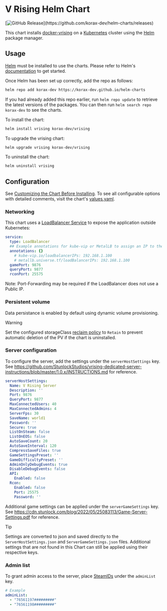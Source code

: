 # V Rising Helm Chart

[![GitHub Release](https://img.shields.io/github/v/release/korax-dev/helm-charts?filter=vrising*)](https://github.com/korax-dev/helm-charts/releases)

This chart installs [docker-vrising](https://github.com/TrueOsiris/docker-vrising) on a [Kubernetes](http://kubernetes.io/) cluster using the [Helm](https://helm.sh/) package manager.

## Usage

[Helm](https://helm.sh) must be installed to use the charts.  Please refer to
Helm's [documentation](https://helm.sh/docs) to get started.

Once Helm has been set up correctly, add the repo as follows:

```sh
helm repo add korax-dev https://korax-dev.github.io/helm-charts
```

If you had already added this repo earlier, run `helm repo update` to retrieve
the latest versions of the packages.  You can then run `helm search repo
korax-dev` to see the charts.

To install the  chart:

```sh
helm install vrising korax-dev/vrising
```

To upgrade the vrising chart:

```sh
helm upgrade vrising korax-dev/vrising
```

To uninstall the chart:

```sh
helm uninstall vrising
```

## Configuration

See [Customizing the Chart Before Installing](https://helm.sh/docs/intro/using_helm/#customizing-the-chart-before-installing). To see all configurable options with detailed comments, visit the chart's [values.yaml](./values.yaml).

### Networking

This chart uses a [LoadBalancer Service](https://kubernetes.io/docs/concepts/services-networking/service/#loadbalancer) to expose the application outside Kubernetes:

```yaml
service:
  type: LoadBalancer
  ## Example annotations for kube-vip or MetalLB to assign an IP to the LoadBalancer
  annotations: {}
    # kube-vip.io/loadbalancerIPs: 192.168.1.100
    # metallb.universe.tf/loadBalancerIPs: 192.168.1.100
  gamePort: 9876
  queryPort: 9877
  rconPort: 25575
```

Note: Port-Forwarding may be required if the LoadBalancer does not use a Public IP.

### Persistent volume

Data persistance is enabled by default using dynamic volume provisioning.

> [!WARNING]
> Set the configured storageClass [reclaim policy](https://kubernetes.io/docs/concepts/storage/storage-classes/#reclaim-policy) to `Retain` to prevent automatic deletion of the PV if the chart is uninstalled.

### Server configuration

To configure the server, add the settings under the `serverHostSettings` key. See <https://github.com/StunlockStudios/vrising-dedicated-server-instructions/blob/master/1.0.x/INSTRUCTIONS.md> for reference.

```yaml
serverHostSettings:
  Name: V Rising Server
  Description: ''
  Port: 9876
  QueryPort: 9877
  MaxConnectedUsers: 40
  MaxConnectedAdmins: 4
  ServerFps: 30
  SaveName: world1
  Password: ''
  Secure: true
  ListOnSteam: false
  ListOnEOS: false
  AutoSaveCount: 20
  AutoSaveInterval: 120
  CompressSaveFiles: true
  GameSettingsPreset: ''
  GameDifficultyPreset: ''
  AdminOnlyDebugEvents: true
  DisableDebugEvents: false
  API:
    Enabled: false
  Rcon:
    Enabled: false
    Port: 25575
    Password: ''
```

Additional game settings can be applied under the `serverGameSettings` key. See <https://cdn.stunlock.com/blog/2022/05/25083113/Game-Server-Settings.pdf> for reference.

> [!TIP]
> Settings are converted to json and saved directly to the `ServerHostSettings.json` and `ServerGameSettings.json` files. Additional settings that are not found in this Chart can still be applied using their respective keys.

### Admin list

To grant admin access to the server, place [SteamIDs](https://help.steampowered.com/en/faqs/view/2816-BE67-5B69-0FEC) under the `adminList` key.

```yaml
# Example
adminList:
  - "76561197#########"
  - "76561198#########"
```
